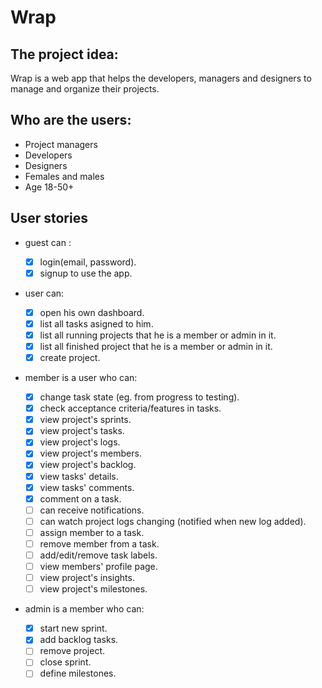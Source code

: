 # Wrap
## The project idea:
Wrap is a web app that helps the developers, managers and designers to manage and organize their projects.

## Who are the users:
- Project managers
- Developers
- Designers
- Females and males
- Age 18-50+

## User stories

  * guest can :

    - [x] login(email, password).
    - [x] signup to use the app.

  * user can:

    - [x] open his own dashboard.
    - [x] list all tasks asigned to him.
    - [x] list all running projects that he is a member or admin in it.
    - [x] list all finished project that he is a member or admin in it.
    - [x] create project.

  * member is a user who can:

    - [x]  change task state (eg. from progress to testing).
    - [x]  check acceptance criteria/features in tasks.
    - [x]  view project's sprints.
    - [x]  view project's tasks.
    - [x]  view project's logs.
    - [x]  view project's members.
    - [x]  view project's backlog.
    - [x]  view tasks' details.
    - [x]  view tasks' comments.
    - [x]  comment on a task.
    - [ ]  can receive notifications.
    - [ ]  can watch project logs changing (notified when new log added).
    - [ ]  assign member to a task.
    - [ ]  remove member from a task.
    - [ ]  add/edit/remove task labels.
    - [ ]  view members' profile page.
    - [ ]  view project's insights.
    - [ ]  view project's milestones.

  * admin is a member who can:

    - [x]  start new sprint.
    - [x]  add backlog tasks.
    - [ ]  remove project.
    - [ ]  close sprint.
    - [ ]  define milestones.
